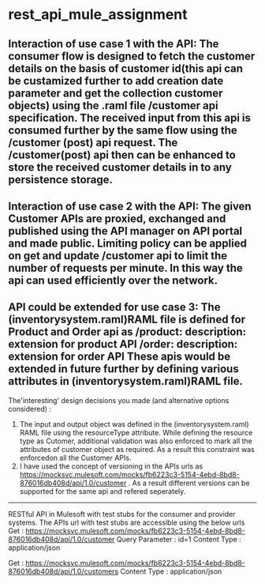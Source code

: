 # rest_api_mule_assignment
Interaction of use case 1 with the API: The consumer flow is designed to fetch the customer details on the basis of customer id(this api can be custamized further to add creation date parameter and get the collection customer objects) using the .raml file /customer api specification. The received input from this api is consumed further by the same flow using the /customer (post) api request. The /customer(post) api then can be enhanced to store the received customer details in to any persistence storage.
----------------------------------------------------------------------------------------------------------------------------------

Interaction of use case 2 with the API: The given Customer APIs are proxied, exchanged and published using the API manager on API portal and made public. Limiting policy can be applied on get and update /customer api to limit the number of requests per minute. In this way the api can used efficiently over the network. 
----------------------------------------------------------------------------------------------------------------------------------

API could be extended for use case 3: 
The (inventorysystem.raml)RAML file is defined for Product and Order api as
/product: 
  description: extension for product API
/order: 
  description: extension for order API
These apis would be extended in future further by defining various attributes in (inventorysystem.raml)RAML file.
----------------------------------------------------------------------------------------------------------------------------------

The'interesting' design decisions you made (and alternative options considered) : 
1. The input and output object was defined in the (inventorysystem.raml) RAML file using the resourceType attribute. While defining the resource type as Cutomer, additional validation was also enforced to mark all the attributes of customer object as required. As a result this constraint was enforcedon all the Customer APIs. 
2. I have used the concept of versioning in the APIs urls as <https://mocksvc.mulesoft.com/mocks/fb6223c3-5154-4ebd-8bd8-876016db408d/api/1.0/customer> . As a result different versions can be supported for the same api and refered seperately. 
----------------------------------------------------------------------------------------------------------------------------------
RESTful API in Mulesoft with test stubs for the consumer and provider systems.
The APIs url with test stubs are accessible using the below urls 
Get : https://mocksvc.mulesoft.com/mocks/fb6223c3-5154-4ebd-8bd8-876016db408d/api/1.0/customer
Query Parameter : id=1
Content Type : application/json

Get : https://mocksvc.mulesoft.com/mocks/fb6223c3-5154-4ebd-8bd8-876016db408d/api/1.0/customers
Content Type : application/json


